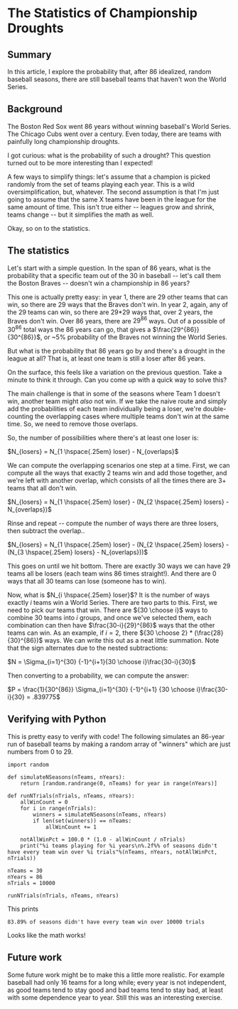 # The Statistics of Championship Droughts

## Summary
In this article, I explore the probability that, after 86 idealized, random baseball seasons, there are still baseball teams that haven't won the World Series.

## Background

The Boston Red Sox went 86 years without winning baseball's World Series. The Chicago Cubs went over a century. Even today, there are teams with painfully long championship droughts.

I got curious: what is the probability of such a drought? This question turned out to be more interesting than I expected!

A few ways to simplify things: let's assume that a champion is picked randomly from the set of teams playing each year. This is a wild oversimplification, but, whatever. The second assumption is that I'm just going to assume that the same X teams have been in the league for the same amount of time. This isn't true either -- leagues grow and shrink, teams change -- but it simplifies the math as well. 

Okay, so on to the statistics. 

## The statistics

Let's start with a simple question. In the span of 86 years, what is the probability that a specific team out of the 30 in baseball -- let's call them the Boston Braves -- doesn't win a championship in 86 years?

This one is actually pretty easy: in year 1, there are 29 other teams that can win, so there are 29 ways that the Braves don't win. In year 2, again, any of the 29 teams can win, so there are 29*29 ways that, over 2 years, the Braves don't win. Over 86 years, there are $29^{86}$ ways. Out of a possible of $30^{86}$ total ways the 86 years can go, that gives a $\frac{29^{86}}{30^{86}}$, or ~5% probability of the Braves not winning the World Series. 

But what is the probability that 86 years go by and there's a drought in the league at all? That is, at least one team is still a loser after 86 years.

On the surface, this feels like a variation on the previous question. Take a minute to think it through. Can you come up with a quick way to solve this? 

The main challenge is that in some of the seasons where Team 1 doesn't win, another team might _also_ not win. If we take the naive route and simply add the probabilities of each team individually being a loser, we're double-counting the overlapping cases where multiple teams don't win at the same time. So, we need to remove those overlaps.

So, the number of possibilities where there's at least one loser is:

$N_{losers} = N_{1 \hspace{.25em} loser} - N_{overlaps}$

We can compute the overlapping scenarios one step at a time. First, we can compute all the ways that exactly 2 teams win and add those together, and we're left with another overlap, which consists of all the times there are 3+ teams that all don't win. 

$N_{losers} = N_{1 \hspace{.25em} loser} - (N_{2 \hspace{.25em} losers} - N_{overlaps})$

Rinse and repeat -- compute the number of ways there are three losers, then subtract the overlap..

$N_{losers} = N_{1 \hspace{.25em} loser} - (N_{2 \hspace{.25em} losers} - (N_{3 \hspace{.25em} losers} - N_{overlaps}))$

This goes on until we hit bottom. There are exactly 30 ways we can have 29 teams all be losers (each team wins 86 times straight!). And there are 0 ways that all 30 teams can lose (someone has to win). 

Now, what is $N_{i \hspace{.25em} loser}$? It is the number of ways exactly $i$ teams win a World Series. There are two parts to this. First, we need to pick our teams that win. There are ${30 \choose i}$ ways to combine 30 teams into $i$ groups, and once we've selected them, each combination can then have $\frac{30-i}{29}^{86}$ ways that the other teams can win. As an example, if $i=2$, there ${30 \choose 2} * (\frac{28}{30}^{86})$ ways. We can write this out as a neat little summation. Note that the sign alternates due to the nested subtractions:

$N = \Sigma_{i=1}^{30} {-1}^{i+1}{30 \choose i}\frac{30-i}{30}$

Then converting to a probability, we can compute the answer:

$P = \frac{1}{30^{86}} \Sigma_{i=1}^{30} {-1}^{i+1} {30 \choose i}\frac{30-i}{30} = .839775$

## Verifying with Python

This is pretty easy to verify with code! The following simulates an 86-year run of baseball teams by making a random array of "winners" which are just numbers from 0 to 29. 

```
import random

def simulateNSeasons(nTeams, nYears):
    return [random.randrange(0, nTeams) for year in range(nYears)]
    
def runNTrials(nTrials, nTeams, nYears):
    allWinCount = 0
    for i in range(nTrials):
        winners = simulateNSeasons(nTeams, nYears)
        if len(set(winners)) == nTeams:
            allWinCount += 1
        
    notAllWinPct = 100.0 * (1.0 - allWinCount / nTrials)
    print("%i teams playing for %i years\n%.2f%% of seasons didn't have every team win over %i trials"%(nTeams, nYears, notAllWinPct, nTrials)) 
    
nTeams = 30
nYears = 86
nTrials = 10000

runNTrials(nTrials, nTeams, nYears)
```

This prints

```30 teams playing for 86 years
83.89% of seasons didn't have every team win over 10000 trials
```

Looks like the math works! 

## Future work

Some future work might be to make this a little more realistic. For example baseball had only 16 teams for a long while; every year is not independent, as good teams tend to stay good and bad teams tend to stay bad, at least with some dependence year to year. Still this was an interesting exercise. 
